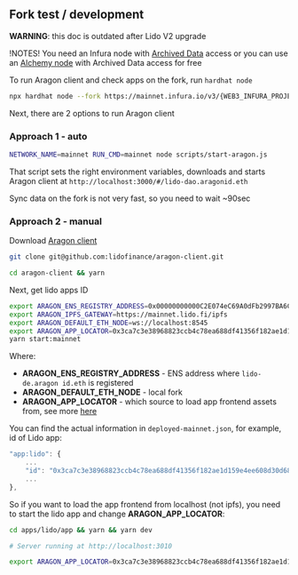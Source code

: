 ## Fork test / development

**WARNING**: this doc is outdated after Lido V2 upgrade

!NOTES!
You need an Infura node with [Archived Data](https://infura.io/docs/ethereum/add-ons/archiveData) access
or you can use an [Alchemy node](https://www.alchemy.com/) with Archived Data access for free

To run Aragon client and check apps on the fork, run `hardhat node`
```bash
npx hardhat node --fork https://mainnet.infura.io/v3/{WEB3_INFURA_PROJECT_ID}
```

Next, there are 2 options to run Aragon client

### Approach 1 - auto

```bash
NETWORK_NAME=mainnet RUN_CMD=mainnet node scripts/start-aragon.js
```

That script sets the right environment variables, downloads and starts Aragon client at `http://localhost:3000/#/lido-dao.aragonid.eth`

Sync data on the fork is not very fast, so you need to wait ~90sec


### Approach 2 - manual

Download [Aragon client](https://github.com/lidofinance/aragon-client)
```bash
git clone git@github.com:lidofinance/aragon-client.git
```

```bash
cd aragon-client && yarn
```

Next, get lido apps ID

```bash
export ARAGON_ENS_REGISTRY_ADDRESS=0x00000000000C2E074eC69A0dFb2997BA6C7d2e1e
export ARAGON_IPFS_GATEWAY=https://mainnet.lido.fi/ipfs
export ARAGON_DEFAULT_ETH_NODE=ws://localhost:8545
export ARAGON_APP_LOCATOR=0x3ca7c3e38968823ccb4c78ea688df41356f182ae1d159e4ee608d30d68cef320:http://localhost:3010/
yarn start:mainnet
```

Where:
* **ARAGON_ENS_REGISTRY_ADDRESS** - ENS address where `lido-de.aragon id.eth` is registered
* **ARAGON_DEFAULT_ETH_NODE** - local fork
* **ARAGON_APP_LOCATOR** - which source to load app frontend assets from, see more [here](https://github.com/lidofinance/aragon-client/blob/master/docs/CONFIGURATION.md#aragon_app_locator)

You can find the actual information in `deployed-mainnet.json`, for example, id of Lido app:
```javascript
"app:lido": {
    ...
    "id": "0x3ca7c3e38968823ccb4c78ea688df41356f182ae1d159e4ee608d30d68cef320",
    ...
},
```

So if you want to load the app frontend from localhost (not ipfs), you need to start the lido app and change **ARAGON_APP_LOCATOR**:
```bash
cd apps/lido/app && yarn && yarn dev

# Server running at http://localhost:3010
```

```bash
export ARAGON_APP_LOCATOR=0x3ca7c3e38968823ccb4c78ea688df41356f182ae1d159e4ee608d30d68cef320:http://localhost:3010/
```
